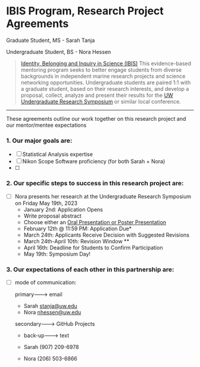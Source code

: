 # IBIS Program, Research Project Agreements

Graduate Student, MS - Sarah Tanja

Undergraduate Student, BS - Nora Hessen

> [Identity, Belonging and Inquiry in Science (IBIS)](https://environment.uw.edu/students/current-students/identity-belonging-and-inquiry-in-science-ibis-program/) This evidence-based mentoring program seeks to better engage students from diverse backgrounds in independent marine research projects and science networking opportunities. Undergraduate students are paired 1:1 with a graduate student, based on their research interests, and develop a proposal, collect, analyze and present their results for the [UW Undergraduate Research Symposium](https://www.washington.edu/undergradresearch/symposium/) or similar local conference.

------

These agreements outline our work together on this research project and our mentor/mentee expectations

### 1. Our major goals are:

- [ ] Statistical Analysis expertise
- [ ] Nikon Scope Software proficiency (for both Sarah + Nora)
- [ ] 

### 2. Our specific steps to success in this research project are:

- [ ] Nora presents her research at the Undergraduate Research Symposium on Friday May 19th, 2023
  - January 2nd: Application Opens
  - Write proposal abstract
  - Choose either an [Oral Presentation or Poster Presentation](https://www.washington.edu/undergradresearch/symposium/presenters/)
  - February 12th @ 11:59 PM: Application Due*
  - March 24th: Applicants Receive Decision with Suggested Revisions
  - March 24th-April 10th: Revision Window **
  - April 16th: Deadline for Students to Confirm Participation
  - May 19th: Symposium Day!

### 3. Our expectations of each other in this partnership are:

- [ ] mode of communication:

  primary--->  email

  	- Sarah stanja@uw.edu
  	- Nora nhessen@uw.edu

  secondary---> GitHub Projects

  - back-up---> text

  - Sarah (907) 209-6978
  - Nora (206) 503-6866

  

